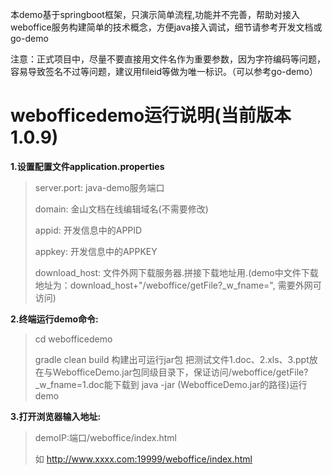 
本demo基于springboot框架，只演示简单流程,功能并不完善，帮助对接入weboffice服务构建简单的技术概念，方便java接入调试，细节请参考开发文档或go-demo

注意：正式项目中，尽量不要直接用文件名作为重要参数，因为字符编码等问题，容易导致签名不过等问题，建议用fileid等做为唯一标识。（可以参考go-demo）

# webofficedemo运行说明(当前版本1.0.9)
**1.设置配置文件application.properties**
>	server.port:     java-demo服务端口
>
>	domain:   金山文档在线编辑域名(不需要修改)
>
>	appid:    开发信息中的APPID
>
>	appkey:   开发信息中的APPKEY
>
>	download_host: 文件外网下载服务器.拼接下载地址用.(demo中文件下载地址为：download_host+"/weboffice/getFile?_w_fname=", 需要外网可访问)
>

**2.终端运行demo命令:**
>	cd webofficedemo
>
>	gradle clean build 构建出可运行jar包
>   把测试文件1.doc、2.xls、3.ppt放在与WebofficeDemo.jar包同级目录下，保证访问/weboffice/getFile?_w_fname=1.doc能下载到
>   java -jar (WebofficeDemo.jar的路径)运行demo
>
 

**3.打开浏览器输入地址:**
>	demoIP:端口/weboffice/index.html
>
>如 http://www.xxxx.com:19999/weboffice/index.html


